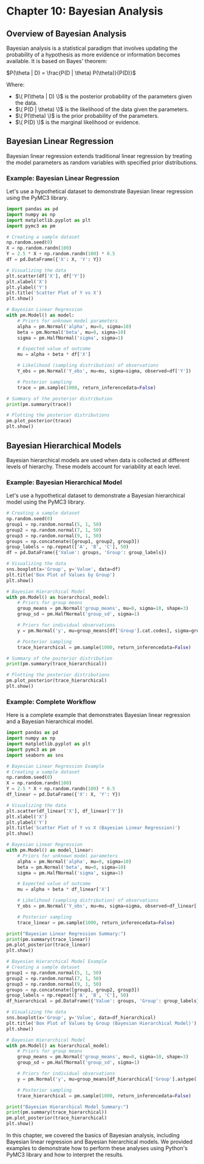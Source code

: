 # Chapter 10: Bayesian Analysis
## Overview of Bayesian Analysis

Bayesian analysis is a statistical paradigm that involves updating the probability of a hypothesis as more evidence or information becomes available. It is based on Bayes' theorem:

$P(\theta | D) = \frac{P(D | \theta) P(\theta)}{P(D)}$

Where:
- $\( P(\theta | D) \)$ is the posterior probability of the parameters given the data.
- $\( P(D | \theta) \)$ is the likelihood of the data given the parameters.
- $\( P(\theta) \)$ is the prior probability of the parameters.
- $\( P(D) \)$ is the marginal likelihood or evidence.

## Bayesian Linear Regression
Bayesian linear regression extends traditional linear regression by treating the model parameters as random variables with specified prior distributions.

### Example: Bayesian Linear Regression
Let's use a hypothetical dataset to demonstrate Bayesian linear regression using the PyMC3 library.

```python
import pandas as pd
import numpy as np
import matplotlib.pyplot as plt
import pymc3 as pm

# Creating a sample dataset
np.random.seed(0)
X = np.random.randn(100)
Y = 2.5 * X + np.random.randn(100) * 0.5
df = pd.DataFrame({'X': X, 'Y': Y})

# Visualizing the data
plt.scatter(df['X'], df['Y'])
plt.xlabel('X')
plt.ylabel('Y')
plt.title('Scatter Plot of Y vs X')
plt.show()

# Bayesian Linear Regression
with pm.Model() as model:
    # Priors for unknown model parameters
    alpha = pm.Normal('alpha', mu=0, sigma=10)
    beta = pm.Normal('beta', mu=0, sigma=10)
    sigma = pm.HalfNormal('sigma', sigma=1)

    # Expected value of outcome
    mu = alpha + beta * df['X']

    # Likelihood (sampling distribution) of observations
    Y_obs = pm.Normal('Y_obs', mu=mu, sigma=sigma, observed=df['Y'])

    # Posterior sampling
    trace = pm.sample(1000, return_inferencedata=False)

# Summary of the posterior distribution
print(pm.summary(trace))

# Plotting the posterior distributions
pm.plot_posterior(trace)
plt.show()
```

## Bayesian Hierarchical Models
Bayesian hierarchical models are used when data is collected at different levels of hierarchy. These models account for variability at each level.

### Example: Bayesian Hierarchical Model
Let's use a hypothetical dataset to demonstrate a Bayesian hierarchical model using the PyMC3 library.

```python
# Creating a sample dataset
np.random.seed(0)
group1 = np.random.normal(5, 1, 50)
group2 = np.random.normal(7, 1, 50)
group3 = np.random.normal(9, 1, 50)
groups = np.concatenate([group1, group2, group3])
group_labels = np.repeat(['A', 'B', 'C'], 50)
df = pd.DataFrame({'Value': groups, 'Group': group_labels})

# Visualizing the data
sns.boxplot(x='Group', y='Value', data=df)
plt.title('Box Plot of Values by Group')
plt.show()

# Bayesian Hierarchical Model
with pm.Model() as hierarchical_model:
    # Priors for group means
    group_means = pm.Normal('group_means', mu=0, sigma=10, shape=3)
    group_sd = pm.HalfNormal('group_sd', sigma=1)

    # Priors for individual observations
    y = pm.Normal('y', mu=group_means[df['Group'].cat.codes], sigma=group_sd, observed=df['Value'])

    # Posterior sampling
    trace_hierarchical = pm.sample(1000, return_inferencedata=False)

# Summary of the posterior distribution
print(pm.summary(trace_hierarchical))

# Plotting the posterior distributions
pm.plot_posterior(trace_hierarchical)
plt.show()
```

### Example: Complete Workflow
Here is a complete example that demonstrates Bayesian linear regression and a Bayesian hierarchical model.

```python
import pandas as pd
import numpy as np
import matplotlib.pyplot as plt
import pymc3 as pm
import seaborn as sns

# Bayesian Linear Regression Example
# Creating a sample dataset
np.random.seed(0)
X = np.random.randn(100)
Y = 2.5 * X + np.random.randn(100) * 0.5
df_linear = pd.DataFrame({'X': X, 'Y': Y})

# Visualizing the data
plt.scatter(df_linear['X'], df_linear['Y'])
plt.xlabel('X')
plt.ylabel('Y')
plt.title('Scatter Plot of Y vs X (Bayesian Linear Regression)')
plt.show()

# Bayesian Linear Regression
with pm.Model() as model_linear:
    # Priors for unknown model parameters
    alpha = pm.Normal('alpha', mu=0, sigma=10)
    beta = pm.Normal('beta', mu=0, sigma=10)
    sigma = pm.HalfNormal('sigma', sigma=1)

    # Expected value of outcome
    mu = alpha + beta * df_linear['X']

    # Likelihood (sampling distribution) of observations
    Y_obs = pm.Normal('Y_obs', mu=mu, sigma=sigma, observed=df_linear['Y'])

    # Posterior sampling
    trace_linear = pm.sample(1000, return_inferencedata=False)

print("Bayesian Linear Regression Summary:")
print(pm.summary(trace_linear))
pm.plot_posterior(trace_linear)
plt.show()

# Bayesian Hierarchical Model Example
# Creating a sample dataset
group1 = np.random.normal(5, 1, 50)
group2 = np.random.normal(7, 1, 50)
group3 = np.random.normal(9, 1, 50)
groups = np.concatenate([group1, group2, group3])
group_labels = np.repeat(['A', 'B', 'C'], 50)
df_hierarchical = pd.DataFrame({'Value': groups, 'Group': group_labels})

# Visualizing the data
sns.boxplot(x='Group', y='Value', data=df_hierarchical)
plt.title('Box Plot of Values by Group (Bayesian Hierarchical Model)')
plt.show()

# Bayesian Hierarchical Model
with pm.Model() as hierarchical_model:
    # Priors for group means
    group_means = pm.Normal('group_means', mu=0, sigma=10, shape=3)
    group_sd = pm.HalfNormal('group_sd', sigma=1)

    # Priors for individual observations
    y = pm.Normal('y', mu=group_means[df_hierarchical['Group'].astype('category').cat.codes], sigma=group_sd, observed=df_hierarchical['Value'])

    # Posterior sampling
    trace_hierarchical = pm.sample(1000, return_inferencedata=False)

print("Bayesian Hierarchical Model Summary:")
print(pm.summary(trace_hierarchical))
pm.plot_posterior(trace_hierarchical)
plt.show()
```

In this chapter, we covered the basics of Bayesian analysis, including Bayesian linear regression and Bayesian hierarchical models. We provided examples to demonstrate how to perform these analyses using Python's PyMC3 library and how to interpret the results.
